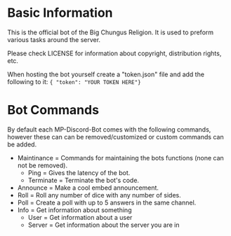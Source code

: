 # Basic Information
This is the official bot of the Big Chungus Religion. It is used to preform various tasks around the server.

Please check LICENSE for information about copyright, distribution rights, etc.

When hosting the bot yourself create a "token.json" file and add the following to it:
`{ "token": "YOUR TOKEN HERE"}`

# Bot Commands
By default each MP-Discord-Bot comes with the following commands, however these can can be removed/customized or custom commands can be added.


- Maintinance = Commands for maintaining the bots functions (none can not be removed).
    - Ping = Gives the latency of the bot.
    - Terminate = Terminate the bot's code.
- Announce = Make a cool embed announcement.
- Roll = Roll any number of dice with any number of sides.
- Poll = Create a poll with up to 5 answers in the same channel.
- Info = Get information about something
    - User = Get information about a user
    - Server = Get information about the server you are in
